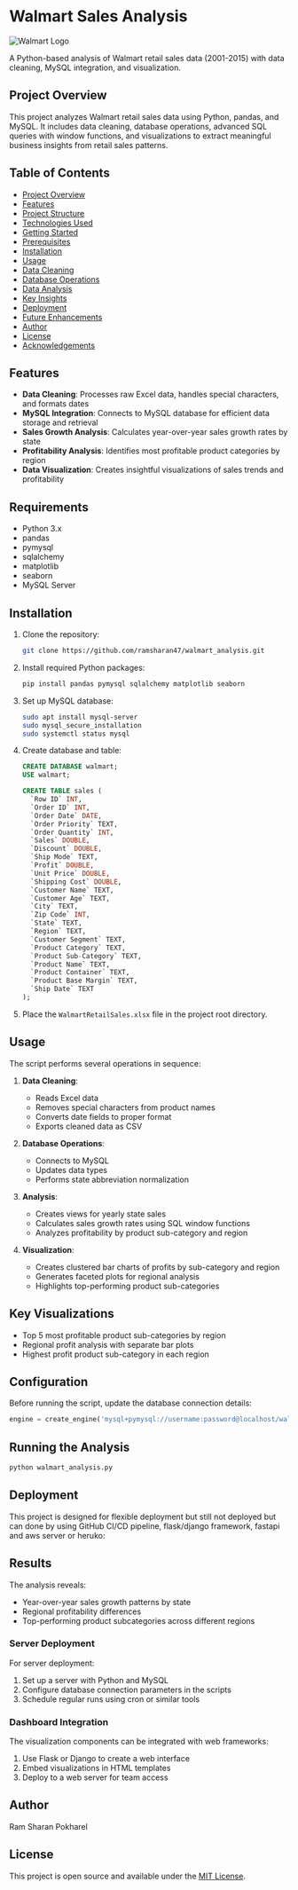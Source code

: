 # Walmart Sales Analysis

![Walmart Logo](https://upload.wikimedia.org/wikipedia/commons/thumb/c/ca/Walmart_logo.svg/1280px-Walmart_logo.svg.png)

A Python-based analysis of Walmart retail sales data (2001-2015) with data cleaning, MySQL integration, and visualization.

## Project Overview

This project analyzes Walmart retail sales data using Python, pandas, and MySQL. It includes data cleaning, database operations, advanced SQL queries with window functions, and visualizations to extract meaningful business insights from retail sales patterns.



## Table of Contents

- [Project Overview](#project-overview)
- [Features](#features)
- [Project Structure](#project-structure)
- [Technologies Used](#technologies-used)
- [Getting Started](#getting-started)
 - [Prerequisites](#prerequisites)
 - [Installation](#installation)
- [Usage](#usage)
 - [Data Cleaning](#data-cleaning)
 - [Database Operations](#database-operations)
 - [Data Analysis](#data-analysis)
- [Key Insights](#key-insights)
- [Deployment](#deployment)
- [Future Enhancements](#future-enhancements)
- [Author](#author)
- [License](#license)
- [Acknowledgements](#acknowledgements)


## Features

- **Data Cleaning**: Processes raw Excel data, handles special characters, and formats dates
- **MySQL Integration**: Connects to MySQL database for efficient data storage and retrieval
- **Sales Growth Analysis**: Calculates year-over-year sales growth rates by state
- **Profitability Analysis**: Identifies most profitable product categories by region
- **Data Visualization**: Creates insightful visualizations of sales trends and profitability

## Requirements

- Python 3.x
- pandas
- pymysql
- sqlalchemy
- matplotlib
- seaborn
- MySQL Server

## Installation

1. Clone the repository:
   ```bash
   git clone https://github.com/ramsharan47/walmart_analysis.git
   ```

2. Install required Python packages:
   ```bash
   pip install pandas pymysql sqlalchemy matplotlib seaborn
   ```

3. Set up MySQL database:
   ```bash
   sudo apt install mysql-server
   sudo mysql_secure_installation
   sudo systemctl status mysql
   ```

4. Create database and table:
   ```sql
   CREATE DATABASE walmart;
   USE walmart;
   
   CREATE TABLE sales (
     `Row ID` INT,
     `Order ID` INT,
     `Order Date` DATE,
     `Order Priority` TEXT,
     `Order Quantity` INT,
     `Sales` DOUBLE,
     `Discount` DOUBLE,
     `Ship Mode` TEXT,
     `Profit` DOUBLE,
     `Unit Price` DOUBLE,
     `Shipping Cost` DOUBLE,
     `Customer Name` TEXT,
     `Customer Age` TEXT,
     `City` TEXT,
     `Zip Code` INT,
     `State` TEXT,
     `Region` TEXT,
     `Customer Segment` TEXT,
     `Product Category` TEXT,
     `Product Sub-Category` TEXT,
     `Product Name` TEXT,
     `Product Container` TEXT,
     `Product Base Margin` TEXT,
     `Ship Date` TEXT
   );
   ```

5. Place the `WalmartRetailSales.xlsx` file in the project root directory.

## Usage

The script performs several operations in sequence:

1. **Data Cleaning**:
   - Reads Excel data
   - Removes special characters from product names
   - Converts date fields to proper format
   - Exports cleaned data as CSV

2. **Database Operations**:
   - Connects to MySQL
   - Updates data types
   - Performs state abbreviation normalization

3. **Analysis**:
   - Creates views for yearly state sales
   - Calculates sales growth rates using SQL window functions
   - Analyzes profitability by product sub-category and region

4. **Visualization**:
   - Creates clustered bar charts of profits by sub-category and region
   - Generates faceted plots for regional analysis
   - Highlights top-performing product sub-categories

## Key Visualizations

- Top 5 most profitable product sub-categories by region
- Regional profit analysis with separate bar plots
- Highest profit product sub-category in each region

## Configuration

Before running the script, update the database connection details:
```python
engine = create_engine('mysql+pymysql://username:password@localhost/walmart')
```

## Running the Analysis

```bash
python walmart_analysis.py
```

## Deployment

This project is designed for flexible deployment but still not deployed but can done by using GitHub CI/CD pipeline, flask/django framework, fastapi and aws server or heruko:

## Results

The analysis reveals:
- Year-over-year sales growth patterns by state
- Regional profitability differences
- Top-performing product subcategories across different regions
### Server Deployment

For server deployment:
1. Set up a server with Python and MySQL
2. Configure database connection parameters in the scripts
3. Schedule regular runs using cron or similar tools

### Dashboard Integration

The visualization components can be integrated with web frameworks:
1. Use Flask or Django to create a web interface
2. Embed visualizations in HTML templates
3. Deploy to a web server for team access


## Author

Ram Sharan Pokharel

## License

This project is open source and available under the [MIT License](LICENSE).
